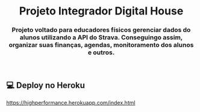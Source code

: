 <h1 align="center">
 Projeto Integrador Digital House
</h1>

<h3 align="center">
   Projeto voltado para educadores físicos gerenciar dados do alunos utilizando a API do Strava. Conseguingo assim, organizar suas finanças, agendas, monitoramento dos alunos e outros.
</h3>

<br>

## :computer: Deploy no Heroku

https://highperformance.herokuapp.com/index.html
